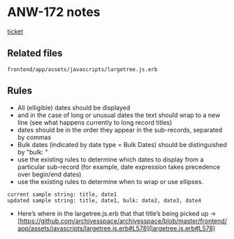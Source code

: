# ANW-172 notes

[ticket](https://archivesspace.atlassian.net/browse/ANW-172)

## Related files

`frontend/app/assets/javascripts/largetree.js.erb`

## Rules

- All (elligible) dates should be displayed
- and in the case of long or unusual dates the text should wrap to a new line (see what happens currently to long record titles)
- dates should be in the order they appear in the sub-records, separated by commas
- Bulk dates (indicated by date type = Bulk Dates) should be distinguished by "bulk: "
- use the existing rules to determine which dates to display from a particular sub-record (for example, date expression takes precedence over begin/end dates)
- use the existing rules to determine when to wrap or use ellipses.

```
current sample string: title, date1
updated sample string: title, date1, bulk: date2, date3, date4
```

- Here’s where in the largetree.js.erb that that title’s being picked up → [https://github.com/archivesspace/archivesspace/blob/master/frontend/app/assets/javascripts/largetree.js.erb#L578](largetree.js.erb#L578)
